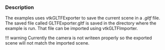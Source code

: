 ### Description

The examples uses vtkGLTFExporter to save the current scene in a *.gltf* file. The saved file called GLTFExporter.gltf is saved in the directory where the example is run. That file can be imported using vtkGLTFImporter.

!!! warning
    Currently the camera is not writeen properly so the exported scene will not match the imported scene.
